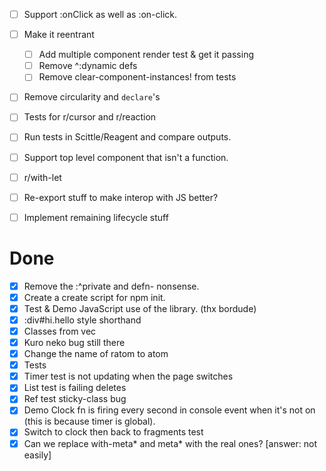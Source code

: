 - [ ] Support :onClick as well as :on-click.
- [ ] Make it reentrant
  - [ ] Add multiple component render test & get it passing
  - [ ] Remove ^:dynamic defs
  - [ ] Remove clear-component-instances! from tests
- [ ] Remove circularity and `declare`'s

- [ ] Tests for r/cursor and r/reaction
- [ ] Run tests in Scittle/Reagent and compare outputs.
- [ ] Support top level component that isn't a function.
- [ ] r/with-let
- [ ] Re-export stuff to make interop with JS better?
- [ ] Implement remaining lifecycle stuff

# Done

- [x] Remove the :^private and defn- nonsense.
- [x] Create a create script for npm init.
- [x] Test & Demo JavaScript use of the library. (thx bordude)
- [x] :div#hi.hello style shorthand
- [x] Classes from vec
- [x] Kuro neko bug still there
- [x] Change the name of ratom to atom
- [x] Tests
- [x] Timer test is not updating when the page switches
- [x] List test is failing deletes
- [x] Ref test sticky-class bug
- [x] Demo Clock fn is firing every second in console event when it's not on (this is because timer is global).
- [x] Switch to clock then back to fragments test
- [x] Can we replace with-meta* and meta* with the real ones? [answer: not easily]

